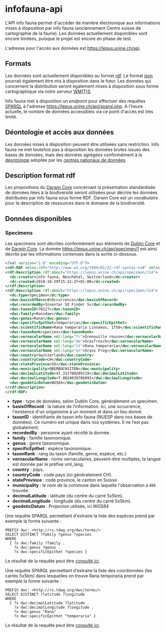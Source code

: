 # infofauna-api
L'API info fauna permet d'accéder de manière électronique aux informations mises à disposition par info fauna (anciennement Centre suisse de cartographie de la faune). Les données actuellement disponibles sont encore limitées, puisque le projet est encore en phase de test.

L'adresse pour l'accès aux données est https://lepus.unine.ch/api.

## Formats
Les données sont actuellement disponibles au format [rdf](https://www.w3.org/RDF/). Le format [json](https://www.json.org/) pourrait également être mis à disposition dans le futur. Les données qui concernent la distribution seront également mises à disposition sous forme cartographique via notre serveur [WM(T)S](https://fr.wikipedia.org/wiki/Web_Map_Tile_Service).

Info fauna met à disposition un _endpoint_ pour effectuer des requêtes [SPARQL](https://www.w3.org/TR/rdf-sparql-query/) à l'adresse https://lepus.unine.ch/api/sparql.php. A l'heure actuelle, le nombre de données accessibles via ce point d'accès est très limité.

## Déontologie et accès aux données
Les données mises à disposition peuvent être utilisées sans restriction. Info fauna ne met toutefois pas à disposition les données brutes issues des bases de données, mais des données agrégées conformément à la [déontologie](http://www.cscf.ch/cscf/home/datenverwaltung/datenschutzrichtlinien.html) adoptée par les [centres nationaux de données](https://www.infospecies.ch/fr/).

## Description format rdf
Les propositions du [Darwin Core](http://rs.tdwg.org/dwc/) concernant la présentation standardisée de données liées à la biodiversité seront utilisées pour décrire les données distribuées par info fauna sous forme RDF. Darwin Core est un _vocabulaire_ pour la description de ressources dans le domaine de la biodiversité.

## Données disponibles
### Specimens
Les specimens sont décrites conformément aux éléments de [Dublin Core](http://dublincore.org/) et de [Darwin Core](https://dwc.tdwg.org/terms/#taxon). La donnée https://lepus.unine.ch/api/specimen/1 est ainsi décrite par les informations contenues dans la sortie ci-dessous.

```rdf
<?xml version="1.0" encoding="UTF-8"?>
<rdf:RDF xmlns:rdf="http://www.w3.org/1999/02/22-rdf-syntax-ns#" xmlns:dwc="http://rs.tdwg.org/dwc/terms/" xmlns:dc="http://purl.org/dc/terms/">
<rdf:Description rdf:about="https://lepus.unine.ch/api/specimen/114">
  <dc:creator>info fauna, Neuchâtel, Switzerland</dc:creator>
  <dc:created>2018-10-29T15:22:37+01:00</dc:created>
</rdf:Description>
<rdf:Description rdf:about="https://lepus.unine.ch/api/specimen/114">
  <dc:type>Specimen</dc:type>
  <dwc:basisOfRecord>Occurrence</dwc:basisOfRecord>
  <dwc:recordedBy>Inventar SO Finder S</dwc:recordedBy>
  <dwc:taxonID>70127</dwc:taxonID>
  <dwc:family>Ranidae</dwc:family>
  <dwc:genus>Rana</dwc:genus>
  <dwc:specificEpithet>temporaria</dwc:specificEpithet>
  <dwc:scientificName>Rana temporaria Linnaeus, 1758</dwc:scientificName>
  <dwc:taxonRank>species</dwc:taxonRank>
  <dwc:vernacularName xml:lang="fr">Grenouille rousse</dwc:vernacularName>
  <dwc:vernacularName xml:lang="de">Grasfrosch</dwc:vernacularName>
  <dwc:vernacularName xml:lang="it">Rana temporaria</dwc:vernacularName>
  <dwc:vernacularName xml:lang="en">Grass Frog</dwc:vernacularName>
  <dwc:country>Switzerland</dwc:country>
  <dwc:countryCode>CH</dwc:countryCode>
  <dwc:stateProvince>SO</dwc:stateProvince>
  <dwc:municipality>OBERBUCHSITEN</dwc:municipality>
  <dwc:decimalLatitude>47.332788209119</dwc:decimalLatitude>
  <dwc:decimalLongitude>7.8024639786892</dwc:decimalLongitude>
  <dwc:geodeticDatum>WGS84</dwc:geodeticDatum>
</rdf:Description>
</rdf:RDF>
```
* __type__ : type de données, selon Dublin Core, généralement un specimen.
* __basisOfRecord__ : la nature de l'information. Ici, une occurrence, l'existence d'un origanisme à un moment et dans un lieu donné.
* __taxonID__ : identifiants de taxon info fauna (NUESP dans nos bases de données). Ce numéro est unique dans nos systèmes. Il ne l’est pas globalement.
* __recordedBy__ : personne ayant récolté la donnée.
* __family__ : famille taxonomique.
* __genus__ : genre taxonomique.
* __specificEpithet__ : espèce taxonomique.
* __taxonRank__ : rang du taxon (famille, genre, espèce, etc.)
* __vernacularName__ : noms vernaculaires, peuvent-être multiples, la langue est donnée par le préfixe xml_lang.
* __country__ : pays.
* __countryCode__ : code pays (ici généralement CH).
* __stateProvince__ : code province, le canton en Suisse.
* __municipality__ : le nom de la commune dans laquelle l'observation a été trouvée.
* __decimalLatitude__ : latitude (du centre du carré 5x5km).
* __decimalLongitude__ : longitude (du centre du carré 5x5km).
* __geodeticDatum__ : Projection utilisée, ici WGS84

Une requête SPARQL permettant d'extraire la liste des espèces prend par exemple la forme suivante :

```sparql
PREFIX dwc: <http://rs.tdwg.org/dwc/terms/>
SELECT DISTINCT ?family ?genus ?species
WHERE
  { ?x dwc:family ?family .
    ?x dwc:genus ?genus .
    ?x dwc:specificEpithet ?species }
 ```

Le résultat de la requête peut être [consulté ici](https://lepus.unine.ch/api/sparql.php?query=PREFIX+dwc%3A+%3Chttp%3A%2F%2Frs.tdwg.org%2Fdwc%2Fterms%2F%3E%0D%0ASELECT+DISTINCT+%3Ffamily+%3Fgenus+%3Fspecies%0D%0AWHERE%0D%0A++%7B+%3Fx+dwc%3Afamily+%3Ffamily+.%0D%0A++++%3Fx+dwc%3Agenus+%3Fgenus+.%0D%0A++++%3Fx+dwc%3AspecificEpithet+%3Fspecies+%7D&output=htmltab&jsonp=&key=2d4d2f1d50ad9429e48f51ab3338e14a&show_inline=1).

Une requête SPARQL permettant d'extraire la liste des coordonnées (les carrés 5x5km) dans lesquelles on trouve Rana temporaria prend par exemple la forme suivante :

```sparql
PREFIX dwc: <http://rs.tdwg.org/dwc/terms/>
SELECT DISTINCT ?latitude ?longitude
WHERE
  { ?x dwc:decimalLatitude ?latitude .
    ?x dwc:decimalLongitude ?longitude .
    ?x dwc:genus "Rana" .    
    ?x dwc:specificEpithet "temporaria" }
 ```

Le résultat de la requête peut être [consulté ici](https://lepus.unine.ch/api/sparql.php?query=PREFIX+dwc%3A+%3Chttp%3A%2F%2Frs.tdwg.org%2Fdwc%2Fterms%2F%3E%0D%0ASELECT+DISTINCT+%3Flatitude+%3Flongitude%0D%0AWHERE%0D%0A++%7B+%3Fx+dwc%3AdecimalLatitude+%3Flatitude+.%0D%0A++++%3Fx+dwc%3AdecimalLongitude+%3Flongitude+.%0D%0A++++%3Fx+dwc%3Agenus+%22Rana%22+.++++%0D%0A++++%3Fx+dwc%3AspecificEpithet+%22temporaria%22+%7D&output=htmltab&jsonp=&key=2d4d2f1d50ad9429e48f51ab3338e14a&show_inline=1).
